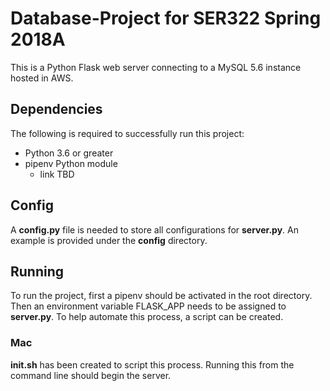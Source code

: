 # Database-Project for SER322 Spring 2018A

This is a Python Flask web server connecting to a MySQL 5.6 instance hosted in AWS.

## Dependencies

The following is required to successfully run this project:
* Python 3.6 or greater
* pipenv Python module
    * link TBD
    
## Config

A **config.py** file is needed to store all configurations for **server.py**.  An example is provided under the **config** directory.  

## Running

To run the project, first a pipenv should be activated in the root directory.  Then an environment variable FLASK_APP needs to be assigned to **server.py**.  To help automate this process, a script can be created.

### Mac
**init.sh** has been created to script this process.  Running this from the command line should begin the server.